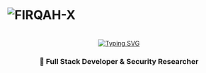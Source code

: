 # <div align="center">
#   <img src="https://readme-typing-svg.herokuapp.com?font=Fira+Code&weight=700&size=50&duration=4000&pause=2000&color=00FF00&center=true&vCenter=true&random=false&width=600&height=100&lines=FIRQAH-X" alt="FIRQAH-X"/>
# </div>

<div align="center">
  
  [![Typing SVG](https://readme-typing-svg.herokuapp.com?font=Fira+Code&weight=700&size=25&duration=4000&pause=2000&color=00FF00&center=true&vCenter=true&random=false&width=600&height=100&lines=FIRQAH-X)](https://git.io/typing-svg)

  ### 🚀 Full Stack Developer & Security Researcher

</div>
